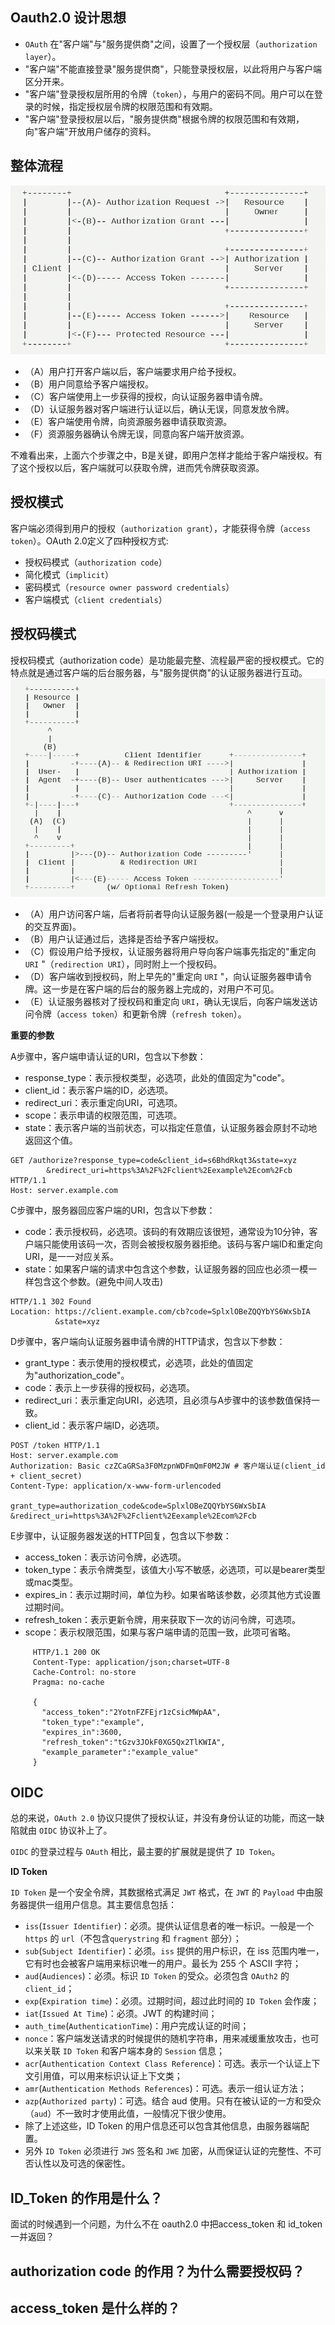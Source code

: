 ## Oauth2.0 设计思想 
- `OAuth` 在"客户端"与"服务提供商"之间，设置了一个授权层（`authorization layer`）。
- "客户端"不能直接登录"服务提供商"，只能登录授权层，以此将用户与客户端区分开来。
- "客户端"登录授权层所用的令牌（`token`），与用户的密码不同。用户可以在登录的时候，指定授权层令牌的权限范围和有效期。
- "客户端"登录授权层以后，"服务提供商"根据令牌的权限范围和有效期，向"客户端"开放用户储存的资料。

## 整体流程
![oauth_flow](https://github.com/com-wushuang/goBasic/blob/main/image/oauth_flow.png)
- （A）用户打开客户端以后，客户端要求用户给予授权。
- （B）用户同意给予客户端授权。
- （C）客户端使用上一步获得的授权，向认证服务器申请令牌。
- （D）认证服务器对客户端进行认证以后，确认无误，同意发放令牌。
- （E）客户端使用令牌，向资源服务器申请获取资源。
- （F）资源服务器确认令牌无误，同意向客户端开放资源。

不难看出来，上面六个步骤之中，B是关键，即用户怎样才能给于客户端授权。有了这个授权以后，客户端就可以获取令牌，进而凭令牌获取资源。

## 授权模式
客户端必须得到用户的授权（`authorization grant`），才能获得令牌（`access token`）。OAuth 2.0定义了四种授权方式:
- 授权码模式（`authorization code`）
- 简化模式（`implicit`）
- 密码模式（`resource owner password credentials`）
- 客户端模式（`client credentials`）

## 授权码模式
授权码模式（authorization code）是功能最完整、流程最严密的授权模式。它的特点就是通过客户端的后台服务器，与"服务提供商"的认证服务器进行互动。
![authorization_code](https://github.com/com-wushuang/goBasic/blob/main/image/authorization_code.png)
- （A）用户访问客户端，后者将前者导向认证服务器(一般是一个登录用户认证的交互界面)。
- （B）用户认证通过后，选择是否给予客户端授权。
- （C）假设用户给予授权，认证服务器将用户导向客户端事先指定的"重定向 `URI` "（`redirection URI`），同时附上一个授权码。
- （D）客户端收到授权码，附上早先的"重定向 `URI` "，向认证服务器申请令牌。这一步是在客户端的后台的服务器上完成的，对用户不可见。
- （E）认证服务器核对了授权码和重定向 `URI`，确认无误后，向客户端发送访问令牌（`access token`）和更新令牌（`refresh token`）。

**重要的参数**

A步骤中，客户端申请认证的URI，包含以下参数：
- response_type：表示授权类型，必选项，此处的值固定为"code"。
- client_id：表示客户端的ID，必选项。
- redirect_uri：表示重定向URI，可选项。
- scope：表示申请的权限范围，可选项。
- state：表示客户端的当前状态，可以指定任意值，认证服务器会原封不动地返回这个值。
```http request
GET /authorize?response_type=code&client_id=s6BhdRkqt3&state=xyz
        &redirect_uri=https%3A%2F%2Fclient%2Eexample%2Ecom%2Fcb HTTP/1.1
Host: server.example.com
```
C步骤中，服务器回应客户端的URI，包含以下参数：
- code：表示授权码，必选项。该码的有效期应该很短，通常设为10分钟，客户端只能使用该码一次，否则会被授权服务器拒绝。该码与客户端ID和重定向URI，是一一对应关系。
- state：如果客户端的请求中包含这个参数，认证服务器的回应也必须一模一样包含这个参数。(避免中间人攻击)
```http request
HTTP/1.1 302 Found
Location: https://client.example.com/cb?code=SplxlOBeZQQYbYS6WxSbIA
          &state=xyz
```
D步骤中，客户端向认证服务器申请令牌的HTTP请求，包含以下参数：
- grant_type：表示使用的授权模式，必选项，此处的值固定为"authorization_code"。
- code：表示上一步获得的授权码，必选项。
- redirect_uri：表示重定向URI，必选项，且必须与A步骤中的该参数值保持一致。
- client_id：表示客户端ID，必选项。
```http request
POST /token HTTP/1.1
Host: server.example.com
Authorization: Basic czZCaGRSa3F0MzpnWDFmQmF0M2JW # 客户端认证(client_id + client_secret)
Content-Type: application/x-www-form-urlencoded

grant_type=authorization_code&code=SplxlOBeZQQYbYS6WxSbIA
&redirect_uri=https%3A%2F%2Fclient%2Eexample%2Ecom%2Fcb
```

E步骤中，认证服务器发送的HTTP回复，包含以下参数：
- access_token：表示访问令牌，必选项。
- token_type：表示令牌类型，该值大小写不敏感，必选项，可以是bearer类型或mac类型。
- expires_in：表示过期时间，单位为秒。如果省略该参数，必须其他方式设置过期时间。
- refresh_token：表示更新令牌，用来获取下一次的访问令牌，可选项。
- scope：表示权限范围，如果与客户端申请的范围一致，此项可省略。
```http request
     HTTP/1.1 200 OK
     Content-Type: application/json;charset=UTF-8
     Cache-Control: no-store
     Pragma: no-cache

     {
       "access_token":"2YotnFZFEjr1zCsicMWpAA",
       "token_type":"example",
       "expires_in":3600,
       "refresh_token":"tGzv3JOkF0XG5Qx2TlKWIA",
       "example_parameter":"example_value"
     }
```

## OIDC
总的来说，`OAuth 2.0` 协议只提供了授权认证，并没有身份认证的功能，而这一缺陷就由 `OIDC` 协议补上了。

`OIDC` 的登录过程与 `OAuth` 相比，最主要的扩展就是提供了 `ID Token`。

**ID Token**

`ID Token` 是一个安全令牌，其数据格式满足 `JWT` 格式，在 `JWT` 的 `Payload` 中由服务器提供一组用户信息。其主要信息包括：
- `iss`(`Issuer Identifier`)：必须。提供认证信息者的唯一标识。一般是一个 `https` 的 `url`（不包含`querystring` 和 `fragment` 部分）；
- `sub`(`Subject Identifier`)：必须。`iss` 提供的用户标识，在 iss 范围内唯一，它有时也会被客户端用来标识唯一的用户。最长为 255 个 ASCII 字符；
- `aud`(`Audiences`)：必须。标识 `ID Token` 的受众。必须包含 `OAuth2` 的 `client_id`；
- `exp`(`Expiration time`)：必须。过期时间，超过此时间的 `ID Token` 会作废；
- `iat`(`Issued At Time`)：必须。JWT 的构建时间；
- `auth_time`(`AuthenticationTime`)：用户完成认证的时间；
- `nonce`：客户端发送请求的时候提供的随机字符串，用来减缓重放攻击，也可以来关联 `ID Token` 和客户端本身的 `Session` 信息；
- `acr`(`Authentication Context Class Reference`)：可选。表示一个认证上下文引用值，可以用来标识认证上下文类；
- `amr`(`Authentication Methods References`)：可选。表示一组认证方法；
- `azp`(`Authorized party`)：可选。结合 aud 使用。只有在被认证的一方和受众（`aud`）不一致时才使用此值，一般情况下很少使用。
- 除了上述这些，ID Token 的用户信息还可以包含其他信息，由服务器端配置。
- 另外 `ID Token` 必须进行 `JWS` 签名和 `JWE` 加密，从而保证认证的完整性、不可否认性以及可选的保密性。

## ID_Token 的作用是什么？
面试的时候遇到一个问题，为什么不在 oauth2.0 中把access_token 和 id_token 一并返回？

## authorization code 的作用？为什么需要授权码？

## access_token 是什么样的？